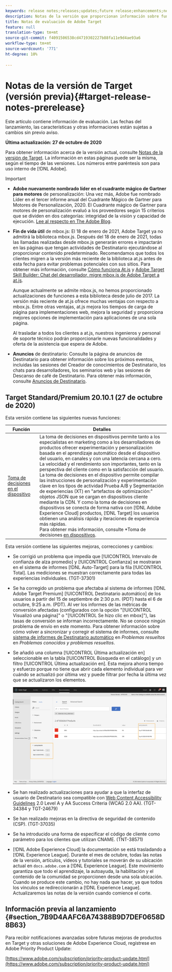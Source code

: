 ```yaml
---
keywords: release notes;releases;updates;future release;enhancements;new features;fixes;updates
description: Notas de la versión que proporcionan información sobre funciones, mejoras y correcciones para las versiones más recientes o futuras de DNL Adobe Target.
title: Notas de evaluación de Adobe Target
feature: null
translation-type: tm+mt
source-git-commit: f4091506538cd4719302227b88fa11e9d4ae93a6
workflow-type: tm+mt
source-wordcount: '771'
ht-degree: 10%

---
```



# Notas de la versión de Target (versión previa){#target-release-notes-prerelease}

Este artículo contiene información de evaluación. Las fechas del lanzamiento, las características y otras informaciones están sujetas a cambios sin previo aviso.

**Última actualización: 27 de octubre de 2020**

Para obtener información acerca de la versión actual, consulte [Notas de la versión de Target](release-notes.md). La información en estas páginas puede ser la misma, según el tiempo de las versiones. Los números entre paréntesis son para uso interno de [!DNL Adobe].

>[!IMPORTANT]
>
>* **Adobe nuevamente nombrado líder en el cuadrante mágico de Gartner para motores** de personalización: Una vez más, Adobe fue nombrado Líder en el tercer informe anual del Cuadrante Mágico de Gartner para Motores de Personalización, 2020. El Cuadrante mágico de Gartner para motores de personalización evaluó a los proveedores según 15 criterios que se dividen en dos categorías: integridad de la visión y capacidad de ejecución. [Lee al respecto en The Adobe Blog](https://theblog.adobe.com/adobe-again-named-leader-in-gartner-magic-quadrant-for-personalization-engines/).
   >
   >
* **Fin de vida útil** de mbox.js: El 18 de enero de 2021, Adobe Target ya no admitirá la biblioteca mbox.js. Después del 18 de enero de 2021, todas las llamadas realizadas desde mbox.js generarán errores e impactarán en las páginas que tengan actividades de Destinatario ejecutándose al proporcionar contenido predeterminado. Recomendamos que todos los clientes migren a la versión más reciente de la biblioteca at.js antes de esta fecha para evitar problemas potenciales con sus sitios. Para obtener más información, consulte [Cómo funciona At.js](/help/c-implementing-target/c-implementing-target-for-client-side-web/c-how-atjs-works/how-atjs-works.md) y [Adobe Target Skill Builder: Chat del desarrollador, migre mbox.js de Adobe Target a at.js](https://seminars.adobeconnect.com/ptdo6mfo6qn6/?proto=true).
   >
   >   
   Aunque actualmente se admite mbox.js, no hemos proporcionado actualizaciones de funciones a esta biblioteca desde julio de 2017. La versión más reciente de at.js ofrece muchas ventajas con respecto a mbox.js. Entre otras ventajas, at.js mejora los tiempos de carga de página para implementaciones web, mejora la seguridad y proporciona mejores opciones de implementación para aplicaciones de una sola página.
   >
   >   
   Al trasladar a todos los clientes a at.js, nuestros ingenieros y personal de soporte técnico podrán proporcionarle nuevas funcionalidades y oferta de la asistencia que espera de Adobe.
   >
   >
* **Anuncios** de destinatario: Consulte la página de anuncios de Destinatario para obtener información sobre los próximos eventos, incluidas las sesiones del Creador de conocimientos de Destinatario, los chats para desarrolladores, los seminarios web y las sesiones de Descanso de café de Destinatario. Para obtener más información, consulte [Anuncios de Destinatario](/help/r-release-notes/target-announcements.md).


## Target Standard/Premium 20.10.1 (27 de octubre de 2020)

Esta versión contiene las siguientes nuevas funciones:

| Función | Detalles |
| --- | --- |
| [Toma de decisiones en el dispositivo](https://adobetarget-sdks.gitbook.io/docs/on-device-decisioning/introduction-to-on-device-decisioning) | La toma de decisiones en dispositivos permite tanto a los especialistas en marketing como a los desarrolladores de productos ofrecer experimentación y personalización basada en el aprendizaje automático desde el dispositivo del usuario, en canales y con una latencia cercana a cero.<br>La velocidad y el rendimiento son importantes, tanto en la perspectiva del cliente como en la satisfacción del usuario.<br>La toma de decisiones en el dispositivo permite compilar las instrucciones de personalización y experimentación clave en los tipos de actividad Prueba A/B y Segmentación de experiencias (XT) en &quot;artefactos de optimización:&quot; objetos JSON que se cargan en dispositivos cliente mediante la CDN. Y como la toma de decisiones en dispositivos se conecta de forma nativa con [!DNL Adobe Experience Cloud] productos, [!DNL Target] los usuarios obtienen una análisis rápida y iteraciones de experiencia más rápidas.<br>Para obtener más información, consulte *Toma de decisiones [en dispositivos](/help/c-implementing-target/c-api-and-sdk-overview/on-device-decisioning.md). |

Esta versión contiene las siguientes mejoras, correcciones y cambios:

* Se corrigió un problema que impedía que [!UICONTROL Intervalo de confianza de alza promedio] y [!UICONTROL Confianza] se mostraran en el sistema de informes [!DNL Auto-Target] para la fila [!UICONTROL Total]. Las mediciones se muestran correctamente para todas las experiencias individuales. (TGT-37301)
* Se ha corregido un problema que afectaba al sistema de informes [!DNL Adobe Target Premium] [!UICONTROL Destinatario automático] de los usuarios a partir del 15 de septiembre de 2:30 p.m. (PDT) hasta el 6 de octubre, 9:25 a.m. (PDT). Al ver los informes de las métricas de conversión afectadas (configurados con la opción &quot;[!UICONTROL Visualizó una página]&quot; o &quot;[!UICONTROL Se hizo clic en mbox]&quot;), las tasas de conversión se informan incorrectamente. No se conoce ningún problema de envío en este momento. Para obtener información sobre cómo volver a sincronizar y corregir el sistema de informes, consulte [sistema de informes de Destinatario automático](/help/r-release-notes/known-issues-resolved-issues.md#at-metrics) en *Problemas resueltos* en *Problemas conocidos y problemas resueltos*.
* Se añadió una columna [!UICONTROL Última actualización en] seleccionable en la tabla [!UICONTROL Búsqueda en el catálogo] y un filtro [!UICONTROL Última actualización en]. Esta mejora ahorra tiempo y esfuerzo porque no tiene que abrir cada elemento individual para ver cuándo se actualizó por última vez y puede filtrar por fecha la última vez que se actualizaron los elementos.

   ![Última actualización en la ilustración de la columna y el filtro](/help/r-release-notes/assets/column-and-filter.png)

* Se han realizado actualizaciones para ayudar a que la interfaz de usuario de Destinatario sea compatible con [Web Content Accessibility Guidelines](https://www.w3.org/WAI/standards-guidelines/wcag/) 2.0 Level A y AA Success Criteria (WCAG 2.0 AA). (TGT-34384 y TGT-24679)
* Se han realizado mejoras en la directiva de seguridad de contenido (CSP). (TGT-37035)
* Se ha introducido una forma de especificar el código de cliente como parámetro para los clientes que utilizan CNAME. (TNT-38571)
* [!DNL Adobe Experience Cloud] la documentación se está trasladando a  [!DNL Experience League]. Durante el mes de octubre, todas las notas de la versión, artículos, vídeos y tutoriales se moverán de su ubicación actual en `docs.adobe.com` a [!DNL Experience League]. Este movimiento garantiza que todo el aprendizaje, la autoayuda, la habilitación y el contenido de la comunidad se proporcionen desde una sola ubicación. Cuando se produce este cambio, no hay nada que hacer, ya que todos los vínculos se redireccionarán a [!DNL Experience League]. Actualizaremos las notas de la versión cuando comience el corte.

## Información previa al lanzamiento {#section_7B9D4AAFC6A74388B9D7DEF0658D8B63}

Para recibir notificaciones avanzadas sobre futuras mejoras de productos en Target y otras soluciones de Adobe Experience Cloud, regístrese en Adobe Priority Product Update:

[https://www.adobe.com/subscription/priority-product-update.html](https://www.adobe.com/subscription/priority-product-update.html)
